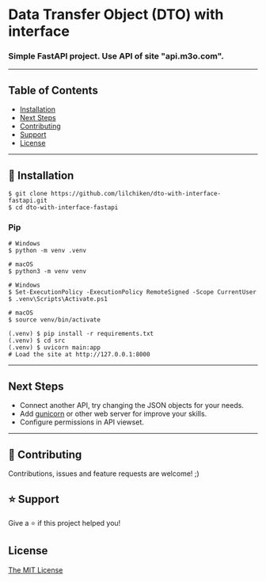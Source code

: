 # Data Transfer Object (DTO) with interface
### Simple FastAPI project. Use API of site "api.m3o.com".

----

## Table of Contents
* [Installation](#installation)
* [Next Steps](#next-steps)
* [Contributing](#contributing)
* [Support](#support)
* [License](#license)

----

## 📖 Installation

```
$ git clone https://github.com/lilchiken/dto-with-interface-fastapi.git
$ cd dto-with-interface-fastapi
```

### Pip

```
# Windows
$ python -m venv .venv

# macOS
$ python3 -m venv venv

# Windows
$ Set-ExecutionPolicy -ExecutionPolicy RemoteSigned -Scope CurrentUser
$ .venv\Scripts\Activate.ps1

# macOS
$ source venv/bin/activate

(.venv) $ pip install -r requirements.txt
(.venv) $ cd src
(.venv) $ uvicorn main:app
# Load the site at http://127.0.0.1:8000
```

----

## Next Steps

- Connect another API, try changing the JSON objects for your needs. 
- Add [gunicorn](https://pypi.org/project/gunicorn/) or other web server for improve your skills.
- Configure permissions in API viewset.

----

## 🤝 Contributing

Contributions, issues and feature requests are welcome! ;)

## ⭐️ Support

Give a ⭐️  if this project helped you!

## License

[The MIT License](LICENSE)
